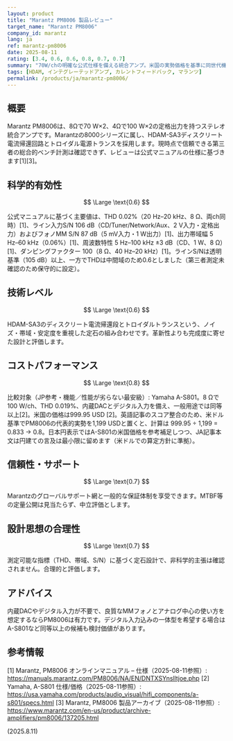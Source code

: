 ```yaml
---
layout: product
title: "Marantz PM8006 製品レビュー"
target_name: "Marantz PM8006"
company_id: marantz
lang: ja
ref: marantz-pm8006
date: 2025-08-11
rating: [3.4, 0.6, 0.6, 0.8, 0.7, 0.7]
summary: "70W/chの明確な公式仕様を備える統合アンプ。米国の実勢価格を基準に同世代機と比較しても妥当"
tags: [HDAM, インテグレーテッドアンプ, カレントフィードバック, マランツ]
permalink: /products/ja/marantz-pm8006/
---
```

## 概要

Marantz PM8006は、8Ωで70 W×2、4Ωで100 W×2の定格出力を持つステレオ統合アンプです。Marantzの8000シリーズに属し、HDAM-SA3ディスクリート電流帰還回路とトロイダル電源トランスを採用します。現時点で信頼できる第三者の総合的ベンチ計測は確認できず、レビューは公式マニュアルの仕様に基づきます[1][3]。

## 科学的有効性

$$ \Large \text{0.6} $$

公式マニュアルに基づく主要値は、THD 0.02%（20 Hz–20 kHz、8 Ω、両ch同時）[1]、ライン入力S/N 106 dB（CD/Tuner/Network/Aux、2 V入力・定格出力）およびフォノMM S/N 87 dB（5 mV入力・1 W出力）[1]、出力帯域幅 5 Hz–60 kHz（0.06%）[1]、周波数特性 5 Hz–100 kHz ±3 dB（CD、1 W、8 Ω）[1]、ダンピングファクター 100（8 Ω、40 Hz–20 kHz）[1]。ラインS/Nは透明基準（105 dB）以上、一方でTHDは中間域のため0.6としました（第三者測定未確認のため保守的に設定）。

## 技術レベル

$$ \Large \text{0.6} $$

HDAM-SA3のディスクリート電流帰還段とトロイダルトランスという、ノイズ・帯域・安定度を重視した定石の組み合わせです。革新性よりも完成度に寄せた設計と評価します。

## コストパフォーマンス

$$ \Large \text{0.8} $$

比較対象（JP参考・機能／性能が劣らない最安級）: Yamaha A-S801。8 Ωで100 W/ch、THD 0.019%、内蔵DACとデジタル入力を備え、一般用途では同等以上[2]。米国の価格は999.95 USD [2]。英語記事のスコア整合のため、米ドル基準でPM8006の代表的実勢を1,199 USDと置くと、計算は 999.95 ÷ 1,199 = 0.833 → 0.8。日本円表示ではA-S801の米国価格を参考補足しつつ、JA記事本文は円建ての言及は最小限に留めます（米ドルでの算定方針に準拠）。

## 信頼性・サポート

$$ \Large \text{0.7} $$

Marantzのグローバルサポート網と一般的な保証体制を享受できます。MTBF等の定量公開は見当たらず、中立評価とします。

## 設計思想の合理性

$$ \Large \text{0.7} $$

測定可能な指標（THD、帯域、S/N）に基づく定石設計で、非科学的主張は確認されません。合理的と評価します。

## アドバイス

内蔵DACやデジタル入力が不要で、良質なMMフォノとアナログ中心の使い方を想定するならPM8006は有力です。デジタル入力込みの一体型を希望する場合はA-S801など同等以上の候補も検討価値があります。

## 参考情報

[1] Marantz, PM8006 オンラインマニュアル – 仕様（2025-08-11参照）: https://manuals.marantz.com/PM8006/NA/EN/DNTXSYnslltjoe.php
[2] Yamaha, A-S801 仕様/価格（2025-08-11参照）: https://usa.yamaha.com/products/audio_visual/hifi_components/a-s801/specs.html
[3] Marantz, PM8006 製品アーカイブ（2025-08-11参照）: https://www.marantz.com/en-us/product/archive-amplifiers/pm8006/137205.html

(2025.8.11)